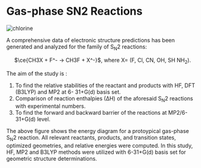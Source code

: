 # Gas-phase SN2 Reactions
![chlorine](https://github.com/BARNIK-PAL/SN2-Reactions/assets/71713276/f24351ae-01f7-4bdb-aecb-3ffbae6efb5c)

A comprehensive data of electronic structure predictions has been generated and analyzed for the family 
of S<sub>N</sub>2 reactions:  
<p align="center";">$\ce{CH3X + F^- -> CH3F + X^-}$, where X= (F, Cl, CN, OH, SH NH<sub>2</sub>).</p>  
The aim of the study is :

1. To find the relative stabilities of the reactant and products with HF, DFT (B3LYP) and MP2 at 6-
31+G(d) basis set.
2. Comparison of reaction enthalpies (∆H) of the aforesaid S<sub>N</sub>2 reactions with experimental numbers.
3. To find the forward and backward barrier of the reactions at MP2/6-31+G(d) level.

The above figure shows the energy diagram for a protoypical gas-phase S<sub>N</sub>2 reaction. All relevant reactants, products, and transition states, optimized geometries, and relative energies were 
computed. In this study, HF, MP2 and B3LYP methods were utilized with 6-31+G(d) basis set for geometric structure determinations.
